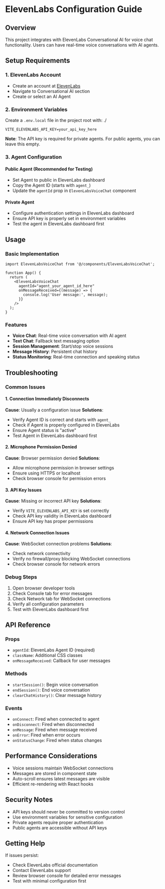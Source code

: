 # ElevenLabs Configuration Guide

## Overview

This project integrates with ElevenLabs Conversational AI for voice chat functionality. Users can have real-time voice conversations with AI agents.

## Setup Requirements

### 1. ElevenLabs Account
- Create an account at [ElevenLabs](https://elevenlabs.io/)
- Navigate to Conversational AI section
- Create or select an AI Agent

### 2. Environment Variables

Create a `.env.local` file in the project root with:
./
```env
VITE_ELEVENLABS_API_KEY=your_api_key_here
```

**Note**: The API key is required for private agents. For public agents, you can leave this empty.

### 3. Agent Configuration

#### Public Agent (Recommended for Testing)
- Set Agent to public in ElevenLabs dashboard
- Copy the Agent ID (starts with `agent_`)
- Update the `agentId` prop in `ElevenLabsVoiceChat` component

#### Private Agent
- Configure authentication settings in ElevenLabs dashboard
- Ensure API key is properly set in environment variables
- Test the agent in ElevenLabs dashboard first

## Usage

### Basic Implementation

```tsx
import ElevenLabsVoiceChat from '@/components/ElevenLabsVoiceChat';

function App() {
  return (
    <ElevenLabsVoiceChat 
      agentId="agent_your_agent_id_here"
      onMessageReceived={(message) => {
        console.log('User message:', message);
      }}
    />
  );
}
```

### Features

- **Voice Chat**: Real-time voice conversation with AI agent
- **Text Chat**: Fallback text messaging option
- **Session Management**: Start/stop voice sessions
- **Message History**: Persistent chat history
- **Status Monitoring**: Real-time connection and speaking status

## Troubleshooting

### Common Issues

#### 1. Connection Immediately Disconnects
**Cause**: Usually a configuration issue
**Solutions**:
- Verify Agent ID is correct and starts with `agent_`
- Check if Agent is properly configured in ElevenLabs
- Ensure Agent status is "active"
- Test Agent in ElevenLabs dashboard first

#### 2. Microphone Permission Denied
**Cause**: Browser permission denied
**Solutions**:
- Allow microphone permission in browser settings
- Ensure using HTTPS or localhost
- Check browser console for permission errors

#### 3. API Key Issues
**Cause**: Missing or incorrect API key
**Solutions**:
- Verify `VITE_ELEVENLABS_API_KEY` is set correctly
- Check API key validity in ElevenLabs dashboard
- Ensure API key has proper permissions

#### 4. Network Connection Issues
**Cause**: WebSocket connection problems
**Solutions**:
- Check network connectivity
- Verify no firewall/proxy blocking WebSocket connections
- Check browser console for network errors

### Debug Steps

1. Open browser developer tools
2. Check Console tab for error messages
3. Check Network tab for WebSocket connections
4. Verify all configuration parameters
5. Test with ElevenLabs dashboard first

## API Reference

### Props

- `agentId`: ElevenLabs Agent ID (required)
- `className`: Additional CSS classes
- `onMessageReceived`: Callback for user messages

### Methods

- `startSession()`: Begin voice conversation
- `endSession()`: End voice conversation
- `clearChatHistory()`: Clear message history

### Events

- `onConnect`: Fired when connected to agent
- `onDisconnect`: Fired when disconnected
- `onMessage`: Fired when message received
- `onError`: Fired when error occurs
- `onStatusChange`: Fired when status changes

## Performance Considerations

- Voice sessions maintain WebSocket connections
- Messages are stored in component state
- Auto-scroll ensures latest messages are visible
- Efficient re-rendering with React hooks

## Security Notes

- API keys should never be committed to version control
- Use environment variables for sensitive configuration
- Private agents require proper authentication
- Public agents are accessible without API keys

## Getting Help

If issues persist:
- Check ElevenLabs official documentation
- Contact ElevenLabs support
- Review browser console for detailed error messages
- Test with minimal configuration first 